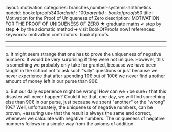 layout: motivation
categories: branches,number-systems-arithmetics
nodeid: bookofproofs$340
orderid: 100
parentid: bookofproofs$50
title: Motivation for the Proof of Uniqueness of Zero
description: MOTIVATION FOR THE PROOF OF UNIQUENESS OF ZERO &#9733; graduate maths &#10004; step by step &#10010; by the axiomatic method &#10140; visit BookOfProofs now!
references: 
keywords: motivation
contributors: bookofproofs

---


---

p. It might seem strange that one has to prove the uniqueness of negative numbers. It would be very surprising if they were not unique. However, this is something we probably only take for granted, because we have been taught in the school not to ask such "silly" questions or just because we never experience that after spending 10€ out of 100€ we never find another amount of money left in our purse than 90€. 

p. But our daily experience might be wrong! How can we +be sure+ that this disaster will never happen? Could it be that, one day, we will find something else than 90€ in our purse, just because we spent "another" or the "wrong" 10€? Well, unfortunately, the uniqueness of negative numbers, can be proven, +assuring us+ that the result is always the same and correct, whenever we calculate with negative numbers. The uniqueness of negative numbers follows in a simple way from the axioms of addition.
